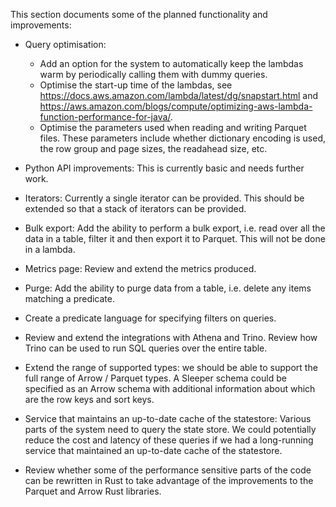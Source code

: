 

This section documents some of the planned functionality and improvements:

- Query optimisation:
    - Add an option for the system to automatically keep the lambdas warm by periodically
    calling them with dummy queries.
    - Optimise the start-up time of the lambdas, see https://docs.aws.amazon.com/lambda/latest/dg/snapstart.html
    and https://aws.amazon.com/blogs/compute/optimizing-aws-lambda-function-performance-for-java/.
    - Optimise the parameters used when reading and writing Parquet files. These parameters include whether
    dictionary encoding is used, the row group and page sizes, the readahead size, etc.

- Python API improvements: This is currently basic and needs further work.

- Iterators: Currently a single iterator can be provided. This should be extended so
    that a stack of iterators can be provided.

- Bulk export: Add the ability to perform a bulk export, i.e. read over all the data in
    a table, filter it and then export it to Parquet. This will not be done in a lambda.

- Metrics page: Review and extend the metrics produced.

- Purge: Add the ability to purge data from a table, i.e. delete any items matching a
    predicate.

- Create a predicate language for specifying filters on queries.

- Review and extend the integrations with Athena and Trino. Review how Trino can
    be used to run SQL queries over the entire table.

- Extend the range of supported types: we should be able to support the full range
    of Arrow / Parquet types. A Sleeper schema could be specified as an Arrow schema
    with additional information about which are the row keys and sort keys.

- Service that maintains an up-to-date cache of the statestore: Various parts of the
    system need to query the state store. We could potentially reduce the cost and
    latency of these queries if we had a long-running service that maintained an
    up-to-date cache of the statestore.

- Review whether some of the performance sensitive parts of the code can be rewritten
    in Rust to take advantage of the improvements to the Parquet and Arrow Rust libraries.
